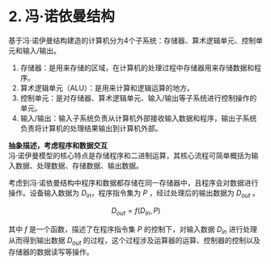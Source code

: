 # 2. 冯·诺依曼结构
基于冯·诺伊曼结构建造的计算机分为4个子系统：存储器、算术逻辑单元、控制单元和输入/输出。

1. 存储器：是用来存储的区域，在计算机的处理过程中存储器用来存储数据和程序。
2. 算术逻辑单元（ALU）：是用来计算和逻辑运算的地方。
3. 控制单元：是对存储器、算术逻辑单元、输入/输出等子系统进行控制操作的单元。
4. 输入/输出：输入子系统负责从计算机外部接收输入数据和程序，输出子系统负责将计算机的处理结果输出到计算机外部。

**抽象描述，考虑程序和数据交互**  
冯·诺伊曼模型的核心特点是存储程序和二进制运算，其核心流程可简单概括为输入数据、处理数据、存储数据、输出数据。   

考虑到冯·诺依曼结构中程序和数据都存储在同一存储器中，且程序会对数据进行操作。设备输入数据为 $D_{in}$，程序指令集为 $P$ ，经过处理后的输出数据为 $D_{out}$ 。  

$$
D_{out} = f(D_{in}, P)
$$

其中 $f$ 是一个函数，描述了在程序指令集 $P$ 的控制下，对输入数据 $D_{in}$ 进行处理从而得到输出数据 $D_{out}$ 的过程，这个过程涉及运算器的运算、控制器的控制以及存储器的数据读写等操作。